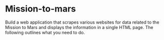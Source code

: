 # Mission-to-mars
Build a web application that scrapes various websites for data related to the Mission to Mars and displays the information in a single HTML page. The following outlines what you need to do.
